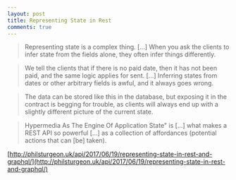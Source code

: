 ```yaml
---
layout: post
title: Representing State in Rest
comments: true
---
```


> Representing state is a complex thing. [...] When you ask the clients to infer state from the fields alone, they often infer things differently. 

> We tell the clients that if there is no paid date, then it has not been paid, and the same logic applies for sent. [...] Inferring states from dates or other arbitrary fields is awful, and it always goes wrong. 

> The data can be stored like this in the database, but exposing it in the contract is begging for trouble, as clients will always end up with a slightly different picture of the current state.

> Hypermedia As The Engine Of Application State" is [...] what makes a REST API so powerful [...] as a collection of affordances (potential actions that can [be] taken).

[http://philsturgeon.uk/api/2017/06/19/representing-state-in-rest-and-graphql/](http://philsturgeon.uk/api/2017/06/19/representing-state-in-rest-and-graphql/)